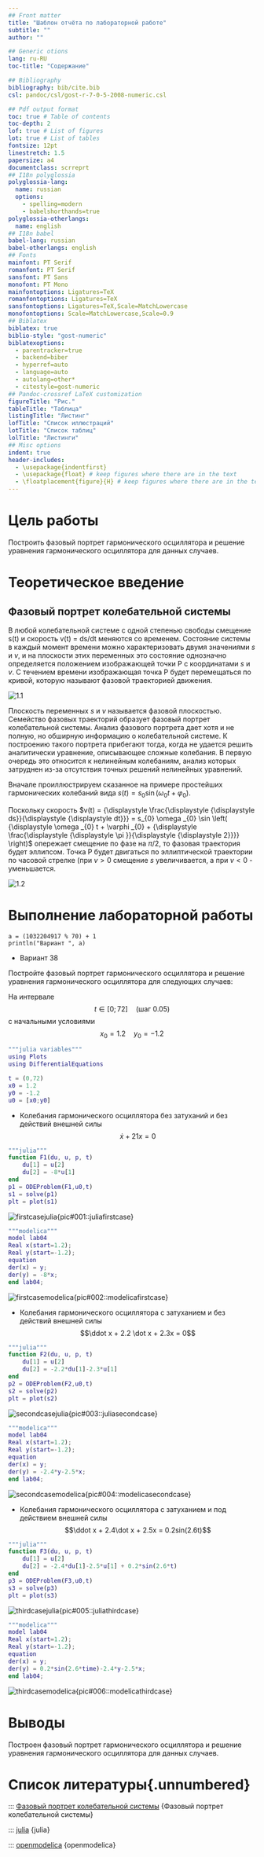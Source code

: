 ```yaml
---
## Front matter
title: "Шаблон отчёта по лабораторной работе"
subtitle: ""
author: ""

## Generic otions
lang: ru-RU
toc-title: "Содержание"

## Bibliography
bibliography: bib/cite.bib
csl: pandoc/csl/gost-r-7-0-5-2008-numeric.csl

## Pdf output format
toc: true # Table of contents
toc-depth: 2
lof: true # List of figures
lot: true # List of tables
fontsize: 12pt
linestretch: 1.5
papersize: a4
documentclass: scrreprt
## I18n polyglossia
polyglossia-lang:
  name: russian
  options:
	- spelling=modern
	- babelshorthands=true
polyglossia-otherlangs:
  name: english
## I18n babel
babel-lang: russian
babel-otherlangs: english
## Fonts
mainfont: PT Serif
romanfont: PT Serif
sansfont: PT Sans
monofont: PT Mono
mainfontoptions: Ligatures=TeX
romanfontoptions: Ligatures=TeX
sansfontoptions: Ligatures=TeX,Scale=MatchLowercase
monofontoptions: Scale=MatchLowercase,Scale=0.9
## Biblatex
biblatex: true
biblio-style: "gost-numeric"
biblatexoptions:
  - parentracker=true
  - backend=biber
  - hyperref=auto
  - language=auto
  - autolang=other*
  - citestyle=gost-numeric
## Pandoc-crossref LaTeX customization
figureTitle: "Рис."
tableTitle: "Таблица"
listingTitle: "Листинг"
lofTitle: "Список иллюстраций"
lotTitle: "Список таблиц"
lolTitle: "Листинги"
## Misc options
indent: true
header-includes:
  - \usepackage{indentfirst}
  - \usepackage{float} # keep figures where there are in the text
  - \floatplacement{figure}{H} # keep figures where there are in the text
---
```


# Цель работы

Построить фазовый портрет гармонического осциллятора и решение уравнения гармонического осциллятора для данных случаев.

# Теоретическое введение
## Фазовый портрет колебательной системы
В любой колебательной системе с одной степенью свободы смещение s(t) и скорость v(t) = ds/dt меняются со временем. Состояние системы в каждый момент времени можно характеризовать двумя значениями $s$ и $v$, и на плоскости этих переменных это состояние однозначно определяется положением изображающей точки P с координатами $s$ и $v$. С течением времени изображающая точка P будет перемещаться по кривой, которую называют фазовой траекторией движения.

![1.1](image/theory1.jpg)

Плоскость переменных $s$ и $v$ называется фазовой плоскостью. Семейство фазовых траекторий образует фазовый портрет колебательной системы. Анализ фазового портрета дает хотя и не полную, но обширную информацию о колебательной системе. К построению такого портрета прибегают тогда, когда не удается решить аналитически уравнение, описывающее сложные колебания. В первую очередь это относится к нелинейным колебаниям, анализ которых затруднен из-за отсутствия точных решений нелинейных уравнений.

Вначале проиллюстрируем сказанное на примере простейших гармонических колебаний вида $s(t) = s_{0} \sin (\omega _{0} t + \varphi _{0} ).$

Поскольку скорость $v(t) = {\displaystyle \frac{\displaystyle {\displaystyle ds}}{\displaystyle {\displaystyle dt}}} = s_{0} \omega _{0} \sin \left( {\displaystyle \omega _{0} t + \varphi _{0} + {\displaystyle \frac{\displaystyle {\displaystyle \pi }}{\displaystyle {\displaystyle 2}}}} \right)$ опережает смещение по фазе на $\pi / 2,$ то фазовая траектория будет эллипсом. Точка P будет двигаться по эллиптической траектории по часовой стрелке (при $v \gt 0$ смещение $s$ увеличивается, а при $v \lt 0$ - уменьшается.

![1.2](image/theory2.jpg)

# Выполнение лабораторной работы
```
a = (1032204917 % 70) + 1
println("Вариант ", a)
```
- Вариант 38

Постройте фазовый портрет гармонического осциллятора и решение уравнения
гармонического осциллятора для следующих случаев:

На интервале
$$  t \in  [0;72] \quad\textrm{(шаг 0.05)}$$ 
с начальными условиями
$$ x_0=1.2 \quad y_0=-1.2$$
```m
"""julia variables"""
using Plots
using DifferentialEquations

t = (0,72)
x0 = 1.2
y0 = -1.2
u0 = [x0;y0]
```
* Колебания гармонического осциллятора без затуханий и без действий внешней
силы $$\dot x + 21x = 0$$
```m
"""julia"""
function F1(du, u, p, t)
    du[1] = u[2]
    du[2] = -8*u[1]
end
p1 = ODEProblem(F1,u0,t)
s1 = solve(p1)
plt = plot(s1)
```

![firstcasejulia](image/julia1.jpg){pic#001::juliafirstcase}
```m
"""modelica"""
model lab04
Real x(start=1.2);
Real y(start=-1.2);
equation
der(x) = y;
der(y) = -8*x;
end lab04;
```
![firstcasemodelica](image/modelica1.jpg){pic#002::modelicafirstcase}

* Колебания гармонического осциллятора c затуханием и без действий внешней
силы $$\ddot x + 2.2 \dot x + 2.3x = 0$$
```m
"""julia"""
function F2(du, u, p, t)
    du[1] = u[2]
    du[2] = -2.2*du[1]-2.3*u[1]
end
p2 = ODEProblem(F2,u0,t)
s2 = solve(p2)
plt = plot(s2)
```
![secondcasejulia](image/julia2.jpg){pic#003::juliasecondcase}
```m
"""modelica"""
model lab04
Real x(start=1.2);
Real y(start=-1.2);
equation
der(x) = y;
der(y) = -2.4*y-2.5*x;
end lab04;
```
![secondcasemodelica](image/modelica2.jpg){pic#004::modelicasecondcase}
* Колебания гармонического осциллятора c затуханием и под действием внешней
силы $$\ddot x + 2.4\dot x + 2.5x = 0.2sin(2.6t)$$
```m
"""julia"""
function F3(du, u, p, t)
    du[1] = u[2]
    du[2] = -2.4*du[1]-2.5*u[1] + 0.2*sin(2.6*t)
end
p3 = ODEProblem(F3,u0,t)
s3 = solve(p3)
plt = plot(s3)
```
![thirdcasejulia](image/julia3.jpg){pic#005::juliathirdcase}
```m
"""modelica"""
model lab04
Real x(start=1.2);
Real y(start=-1.2);
equation
der(x) = y;
der(y) = 0.2*sin(2.6*time)-2.4*y-2.5*x;
end lab04;
```
![thirdcasemodelica](image/modelica3.jpg){pic#006::modelicathirdcase}
# Выводы

Построен фазовый портрет гармонического осциллятора и решение уравнения гармонического осциллятора для данных случаев.

# Список литературы{.unnumbered}

::: [Фазовый портрет колебательной системы](http://www.astronet.ru/db/msg/1175791/page4.html) {Фазовый портрет колебательной системы}

::: [julia](https://julialang.org) {julia}

::: [openmodelica](https://openmodelica.org) {openmodelica}





